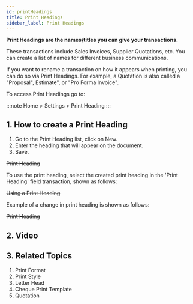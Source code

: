 ```yaml
---
id: printHeadings
title: Print Headings
sidebar_label: Print Headings
---
```


**Print Headings are the names/titles you can give your transactions.**

These transactions include Sales Invoices, Supplier Quotations, etc. You can create a list of names for different business communications.

If you want to rename a transaction on how it appears when printing, you can do so via Print Headings. For example, a Quotation is also called a "Proposal", Estimate", or "Pro Forma Invoice".

To access Print Headings go to:

:::note
Home > Settings > Print Heading
:::

## 1. How to create a Print Heading

1. Go to the Print Heading list, click on New.
1. Enter the heading that will appear on the document.
1. Save.

~~Print Heading~~

To use the print heading, select the created print heading in the 'Print Heading' field transaction, shown as follows:

~~Using a Print Heading~~

Example of a change in print heading is shown as follows:

~~Print Heading~~

## 2. Video

## 3. Related Topics

1. Print Format
1. Print Style
1. Letter Head
1. Cheque Print Template
1. Quotation
